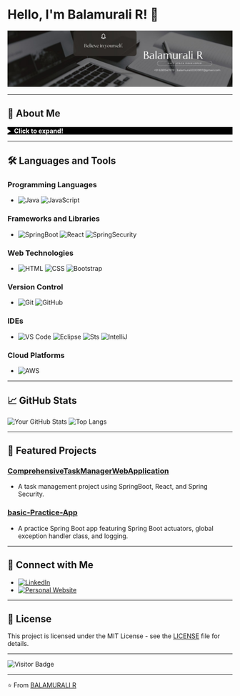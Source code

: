 

<!--
**Balamurali03/Balamurali03** is a ✨ _special_ ✨ repository because its `README.md` (this file) appears on your GitHub profile.
## Hi there 👋
Here are some ideas to get you started:

- 🔭 I’m currently working on ...
- 🌱 I’m currently learning ...
- 👯 I’m looking to collaborate on ...
- 🤔 I’m looking for help with ...
- 💬 Ask me about ...
- 📫 How to reach me: ...
- 😄 Pronouns: ...
- ⚡ Fun fact: ...
- 👯 I’m looking to collaborate on [Collaboration Interest]
- 💬 Ask me about [Topics you are knowledgeable about]
- ⚡ Fun fact: [A fun fact about you]

![Project 1 Image](https://your-image-link.com/project1.jpg)
![Project 2 Image](https://your-image-link.com/project2.jpg)

[![Twitter](https://img.shields.io/badge/-Twitter-FF0000?style=flat&logo=twitter&logoColor=white)](https://twitter.com/yourusername)
## 📖 Latest Blog Posts

- [Blog Post 1 Title](https://yourblog.com/post1)
- [Blog Post 2 Title](https://yourblog.com/post2)
- [Blog Post 3 Title](https://yourblog.com/post3)
- [LinkedIn](https://www.linkedin.com/in/bala-murali-a56b55168/)
- [Personal Website](https://balamurali-portfolio.netlify.app/)


-->
<!-- 
    Adding a background image
-->
  

# Hello, I'm Balamurali R! 👋

![My Banner](./Black%20Geometric%20Corporate%20Personal%20Profile%20LinkedIn%20Banner.jpg)
  
---

## 🚀 About Me

<details>
  <summary style="color: white; background-color: black"><b>Click to expand!</b></summary>
  
  Welcome to my GitHub profile! I’m a passionate FullStack Developer with a knack for Java and React, with ingenuity and innovation.

  <div "align:center">
      ![name](./gifname.gif)
  </div>

  ### 🌱 I’m currently learning
  - MicroServices and Kafka

  ### 🤔 I’m looking for help with
  - Kafka

  ### 📫 How to reach me
  - [![balamurali03101997](https://img.shields.io/badge/-balamurali03101997-5A72A0?style=flat&logo=gmail&logoColor=white)](mailto:balamurali03101997@gmail.com)
</details>

---

## 🛠️ Languages and Tools

### Programming Languages
- ![Java](https://img.shields.io/badge/-Java-5A72A0?style=flat&logo=java-8)
 ![JavaScript](https://img.shields.io/badge/-JavaScript-5A72A0?style=flat&logo=javascript)

### Frameworks and Libraries
- ![SpringBoot](https://img.shields.io/badge/-SpringBoot-5A72A0?style=flat&logo=springboot)
  ![React](https://img.shields.io/badge/-React-5A72A0?style=flat&logo=react)
  ![SpringSecurity](https://img.shields.io/badge/-SpringSecurity-5A72A0?style=flat&logo=springsecurity)
  
### Web Technologies
- ![HTML](https://img.shields.io/badge/-HTML-5A72A0?style=flat&logo=html5)
![CSS](https://img.shields.io/badge/-CSS-5A72A0?style=flat&logo=css3)
![Bootstrap](https://img.shields.io/badge/-Bootstrap-5A72A0?style=flat&logo=Bootstrap)

### Version Control
- ![Git](https://img.shields.io/badge/-Git-5A72A0?style=flat&logo=git)
  ![GitHub](https://img.shields.io/badge/-GitHub-5A72A0?style=flat&logo=github)

### IDEs
- ![VS Code](https://img.shields.io/badge/-VS%20Code-5A72A0?style=flat&logo=visual-studio-code)
  ![Eclipse](https://img.shields.io/badge/-Eclipse-5A72A0?style=flat&logo=Eclipse)
  ![Sts](https://img.shields.io/badge/-Spring%20Tools%204-5A72A0?style=flat&logo=spring)
  ![IntelliJ](https://img.shields.io/badge/-IntelliJ%20IDEA-5A72A0?style=flat&logo=intellij-idea)

### Cloud Platforms
- ![AWS](https://img.shields.io/badge/-AWS-5A72A0?style=flat&logo=amazon-web-services)

---

## 📈 GitHub Stats

![Your GitHub Stats](https://github-readme-stats.vercel.app/api?username=Balamurali03&show_icons=true&theme=dark&icon_color=FF6347)
![Top Langs](https://github-readme-stats.vercel.app/api/top-langs/?username=Balamurali03&layout=compact&theme=dark&icon_color=FF6347)

---

## 🌟 Featured Projects

### [ComprehensiveTaskManagerWebApplication](https://github.com/Balamurali03/ComprehensiveTaskManagerWebApplication)
- A task management project using SpringBoot, React, and Spring Security.

### [basic-Practice-App](https://github.com/Balamurali03/basic-Practice-App)
- A practice Spring Boot app featuring Spring Boot actuators, global exception handler class, and logging.

---

## 💼 Connect with Me

- [![LinkedIn](https://img.shields.io/badge/-LinkedIn-5A72A0?style=flat&logo=LinkedIn&logoColor=white)](https://www.linkedin.com/in/bala-murali-a56b55168/)
- [![Personal Website](https://img.shields.io/badge/-Portfolio-5A72A0?style=flat&logo=globe&logoColor=white)](https://balamurali-portfolio.netlify.app/)

---

## 📝 License

This project is licensed under the MIT License - see the [LICENSE](LICENSE) file for details.

---

![Visitor Badge](https://visitor-badge.laobi.icu/badge?page_id=Balamurali03.Balamurali03)

---

⭐️ From [BALAMURALI R](https://github.com/Balamurali03)
